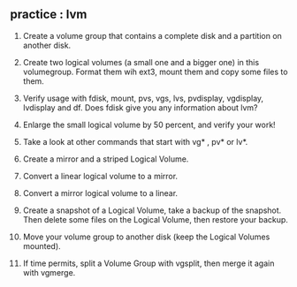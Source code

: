 ## practice : lvm

1. Create a volume group that contains a complete disk and a partition
on another disk.

2. Create two logical volumes (a small one and a bigger one) in this
volumegroup. Format them wih ext3, mount them and copy some files to
them.

3. Verify usage with fdisk, mount, pvs, vgs, lvs, pvdisplay, vgdisplay,
lvdisplay and df. Does fdisk give you any information about lvm?

4. Enlarge the small logical volume by 50 percent, and verify your
work!

5. Take a look at other commands that start with vg\* , pv\* or lv\*.

6. Create a mirror and a striped Logical Volume.

7. Convert a linear logical volume to a mirror.

8. Convert a mirror logical volume to a linear.

9. Create a snapshot of a Logical Volume, take a backup of the
snapshot. Then delete some files on the Logical Volume, then restore
your backup.

10. Move your volume group to another disk (keep the Logical Volumes
mounted).

11. If time permits, split a Volume Group with vgsplit, then merge it
again with vgmerge.

